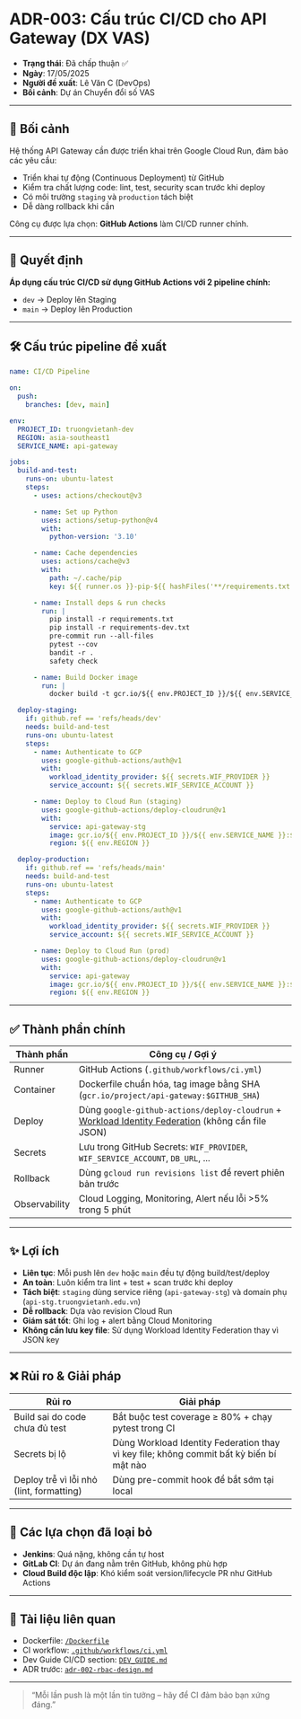 # ADR-003: Cấu trúc CI/CD cho API Gateway (DX VAS)

* **Trạng thái**: Đã chấp thuận ✅
* **Ngày**: 17/05/2025
* **Người đề xuất**: Lê Văn C (DevOps)
* **Bối cảnh**: Dự án Chuyển đổi số VAS

---

## 📌 Bối cảnh

Hệ thống API Gateway cần được triển khai trên Google Cloud Run, đảm bảo các yêu cầu:

* Triển khai tự động (Continuous Deployment) từ GitHub
* Kiểm tra chất lượng code: lint, test, security scan trước khi deploy
* Có môi trường `staging` và `production` tách biệt
* Dễ dàng rollback khi cần

Công cụ được lựa chọn: **GitHub Actions** làm CI/CD runner chính.

---

## 🧠 Quyết định

**Áp dụng cấu trúc CI/CD sử dụng GitHub Actions với 2 pipeline chính:**

* `dev` → Deploy lên Staging
* `main` → Deploy lên Production

---

## 🛠 Cấu trúc pipeline đề xuất

```yaml
name: CI/CD Pipeline

on:
  push:
    branches: [dev, main]

env:
  PROJECT_ID: truongvietanh-dev
  REGION: asia-southeast1
  SERVICE_NAME: api-gateway

jobs:
  build-and-test:
    runs-on: ubuntu-latest
    steps:
      - uses: actions/checkout@v3

      - name: Set up Python
        uses: actions/setup-python@v4
        with:
          python-version: '3.10'

      - name: Cache dependencies
        uses: actions/cache@v3
        with:
          path: ~/.cache/pip
          key: ${{ runner.os }}-pip-${{ hashFiles('**/requirements.txt') }}

      - name: Install deps & run checks
        run: |
          pip install -r requirements.txt
          pip install -r requirements-dev.txt
          pre-commit run --all-files
          pytest --cov
          bandit -r .
          safety check

      - name: Build Docker image
        run: |
          docker build -t gcr.io/${{ env.PROJECT_ID }}/${{ env.SERVICE_NAME }}:${{ github.sha }} .

  deploy-staging:
    if: github.ref == 'refs/heads/dev'
    needs: build-and-test
    runs-on: ubuntu-latest
    steps:
      - name: Authenticate to GCP
        uses: google-github-actions/auth@v1
        with:
          workload_identity_provider: ${{ secrets.WIF_PROVIDER }}
          service_account: ${{ secrets.WIF_SERVICE_ACCOUNT }}

      - name: Deploy to Cloud Run (staging)
        uses: google-github-actions/deploy-cloudrun@v1
        with:
          service: api-gateway-stg
          image: gcr.io/${{ env.PROJECT_ID }}/${{ env.SERVICE_NAME }}:${{ github.sha }}
          region: ${{ env.REGION }}

  deploy-production:
    if: github.ref == 'refs/heads/main'
    needs: build-and-test
    runs-on: ubuntu-latest
    steps:
      - name: Authenticate to GCP
        uses: google-github-actions/auth@v1
        with:
          workload_identity_provider: ${{ secrets.WIF_PROVIDER }}
          service_account: ${{ secrets.WIF_SERVICE_ACCOUNT }}

      - name: Deploy to Cloud Run (prod)
        uses: google-github-actions/deploy-cloudrun@v1
        with:
          service: api-gateway
          image: gcr.io/${{ env.PROJECT_ID }}/${{ env.SERVICE_NAME }}:${{ github.sha }}
          region: ${{ env.REGION }}
```

---

## ✅ Thành phần chính

| Thành phần    | Công cụ / Gợi ý                                                                                                                                                     |
| ------------- | ------------------------------------------------------------------------------------------------------------------------------------------------------------------- |
| Runner        | GitHub Actions (`.github/workflows/ci.yml`)                                                                                                                         |
| Container     | Dockerfile chuẩn hóa, tag image bằng SHA (`gcr.io/project/api-gateway:$GITHUB_SHA`)                                                                                 |
| Deploy        | Dùng `google-github-actions/deploy-cloudrun` + [Workload Identity Federation](https://cloud.google.com/iam/docs/workload-identity-federation) (không cần file JSON) |
| Secrets       | Lưu trong GitHub Secrets: `WIF_PROVIDER`, `WIF_SERVICE_ACCOUNT`, `DB_URL`, ...                                                                                      |
| Rollback      | Dùng `gcloud run revisions list` để revert phiên bản trước                                                                                                          |
| Observability | Cloud Logging, Monitoring, Alert nếu lỗi >5% trong 5 phút                                                                                                           |

---

## ✨ Lợi ích

* **Liên tục**: Mỗi push lên `dev` hoặc `main` đều tự động build/test/deploy
* **An toàn**: Luôn kiểm tra lint + test + scan trước khi deploy
* **Tách biệt**: `staging` dùng service riêng (`api-gateway-stg`) và domain phụ (`api-stg.truongvietanh.edu.vn`)
* **Dễ rollback**: Dựa vào revision Cloud Run
* **Giám sát tốt**: Ghi log + alert bằng Cloud Monitoring
* **Không cần lưu key file**: Sử dụng Workload Identity Federation thay vì JSON key

---

## ❌ Rủi ro & Giải pháp

| Rủi ro                                   | Giải pháp                                                                               |
| ---------------------------------------- | --------------------------------------------------------------------------------------- |
| Build sai do code chưa đủ test           | Bắt buộc test coverage ≥ 80% + chạy pytest trong CI                                     |
| Secrets bị lộ                            | Dùng Workload Identity Federation thay vì key file; không commit bất kỳ biến bí mật nào |
| Deploy trễ vì lỗi nhỏ (lint, formatting) | Dùng pre-commit hook để bắt sớm tại local                                               |

---

## 🔄 Các lựa chọn đã loại bỏ

* **Jenkins**: Quá nặng, không cần tự host
* **GitLab CI**: Dự án đang nằm trên GitHub, không phù hợp
* **Cloud Build độc lập**: Khó kiểm soát version/lifecycle PR như GitHub Actions

---

## 📎 Tài liệu liên quan

* Dockerfile: [`/Dockerfile`](../../Dockerfile)
* CI workflow: [`.github/workflows/ci.yml`](../../.github/workflows/ci.yml)
* Dev Guide CI/CD section: [`DEV_GUIDE.md`](../DEV_GUIDE.md)
* ADR trước: [`adr-002-rbac-design.md`](./adr-002-rbac-design.md)

---

> “Mỗi lần push là một lần tin tưởng – hãy để CI đảm bảo bạn xứng đáng.”
